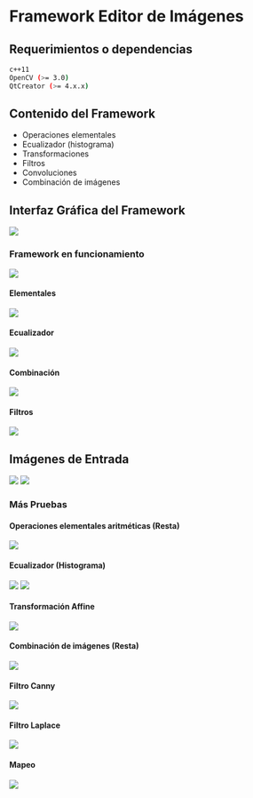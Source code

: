 # Framework Editor de Imágenes

## Requerimientos o dependencias

```bash
c++11
OpenCV (>= 3.0)
QtCreator (>= 4.x.x)
```
## Contenido del Framework
 - Operaciones elementales
 - Ecualizador (histograma)
 - Transformaciones
 - Filtros
 - Convoluciones
 - Combinación de imágenes
 
## Interfaz Gráfica del Framework
![](https://github.com/jhuni45/TCG-Laboratorio/blob/master/Framework/FrameworkUI/newui.png)
 
### Framework en funcionamiento
![](https://github.com/jhuni45/TCG-Laboratorio/blob/master/Framework/FrameworkUI/alluiui.png)
#### Elementales
![](https://github.com/jhuni45/TCG-Laboratorio/blob/master/Framework/FrameworkUI/elemenalui.png)
#### Ecualizador
![](https://github.com/jhuni45/TCG-Laboratorio/blob/master/Framework/FrameworkUI/ecualizadorui.png)
#### Combinación
![](https://github.com/jhuni45/TCG-Laboratorio/blob/master/Framework/FrameworkUI/combisumaui.png)
#### Filtros
![](https://github.com/jhuni45/TCG-Laboratorio/blob/master/Framework/FrameworkUI/filtrosui.png)
##  Imágenes de Entrada
![](https://github.com/jhuni45/TCG-Laboratorio/blob/master/Framework/InputImage/bugs2.bmp)
![](https://github.com/jhuni45/TCG-Laboratorio/blob/master/Framework/InputImage/paisaje.bmp)
### Más Pruebas
#### Operaciones elementales aritméticas (Resta)
![](https://github.com/jhuni45/TCG-Laboratorio/blob/master/Framework/OutImages/aritmeticaresta.jpg)
#### Ecualizador (Histograma)
![](https://github.com/jhuni45/TCG-Laboratorio/blob/master/Framework/OutImages/ecualizador.jpg)
![](https://github.com/jhuni45/TCG-Laboratorio/blob/master/Framework/OutImages/histograma.jpg)
#### Transformación Affine
![](https://github.com/jhuni45/TCG-Laboratorio/blob/master/Framework/OutImages/affine.jpg)
#### Combinación de imágenes (Resta)
![](https://github.com/jhuni45/TCG-Laboratorio/blob/master/Framework/OutImages/combinarresta.jpg)
#### Filtro Canny
![](https://github.com/jhuni45/TCG-Laboratorio/blob/master/Framework/OutImages/canny.jpg)
#### Filtro Laplace
![](https://github.com/jhuni45/TCG-Laboratorio/blob/master/Framework/OutImages/laplace.jpg)
#### Mapeo
![](https://github.com/jhuni45/TCG-Laboratorio/blob/master/Framework/OutImages/mapeo.jpg)



 


